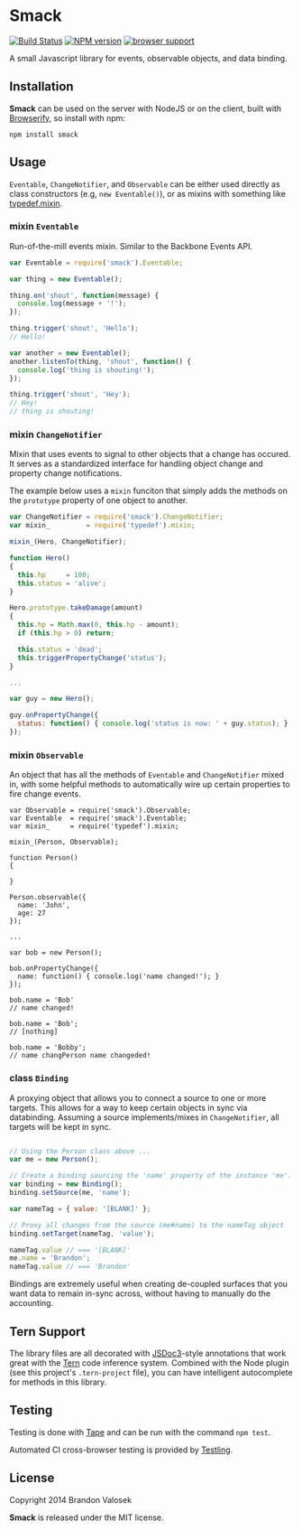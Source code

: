 # Smack

[![Build Status](https://travis-ci.org/bvalosek/smack.png?branch=master)](https://travis-ci.org/bvalosek/smack)
[![NPM version](https://badge.fury.io/js/smack.png)](http://badge.fury.io/js/smack)
[![browser support](https://ci.testling.com/bvalosek/smack.png)](https://ci.testling.com/bvalosek/smack)

A small Javascript library for events, observable objects, and data binding.

## Installation

**Smack** can be used on the server with NodeJS or on the client, built with
[Browserify](http://browserify.org/), so install with npm:

```
npm install smack
```

## Usage

`Eventable`, `ChangeNotifier`, and `Observable` can be either used directly as
class constructors (e.g, `new Eventable()`), or as mixins with something like
[typedef.mixin](https://github.com/bvalosek/typedef).

### mixin `Eventable`

Run-of-the-mill events mixin. Similar to the Backbone Events API.

```javascript
var Eventable = require('smack').Eventable;

var thing = new Eventable();

thing.on('shout', function(message) {
  console.log(message + '!');
});

thing.trigger('shout', 'Hello');
// Hello!

var another = new Eventable();
another.listenTo(thing, 'shout', function() {
  console.log('thing is shouting!');
});

thing.trigger('shout', 'Hey');
// Hey!
// thing is shouting!
```

### mixin `ChangeNotifier`

Mixin that uses events to signal to other objects that a change has occured.
It serves as a standardized interface for handling object change and property
change notifications.

The example below uses a `mixin` funciton that simply adds the methods on the
`prototype` property of one object to another.

```javascript
var ChangeNotifier = require('smack').ChangeNotifier;
var mixin_         = require('typedef').mixin;

mixin_(Hero, ChangeNotifier);

function Hero()
{
  this.hp     = 100;
  this.status = 'alive';
}

Hero.prototype.takeDamage(amount)
{
  this.hp = Math.max(0, this.hp - amount);
  if (this.hp > 0) return;

  this.status = 'dead';
  this.triggerPropertyChange('status');
}

...

var guy = new Hero();

guy.onPropertyChange({
  status: function() { console.log('status is now: ' + guy.status); }
});

```

### mixin `Observable`

An object that has all the methods of `Eventable` and `ChangeNotifier` mixed
in, with some helpful methods to automatically wire up certain properties to
fire change events.

```
var Observable = require('smack').Observable;
var Eventable  = require('smack').Eventable;
var mixin_     = require('typedef').mixin;

mixin_(Person, Observable);

function Person()
{

}

Person.observable({
  name: 'John',
  age: 27
});

...

var bob = new Person();

bob.onPropertyChange({
  name: function() { console.log('name changed!'); }
});

bob.name = 'Bob'
// name changed!

bob.name = 'Bob';
// [nothing]

bob.name = 'Bobby';
// name changPerson name changeded!
```

### class `Binding`

A proxying object that allows you to connect a source to one or more targets.
This allows for a way to keep certain objects in sync via databinding. Assuming
a source implements/mixes in `ChangeNotifier`, all targets will be kept in
sync.

```javascript

// Using the Person class above ...
var me = new Person();

// Create a binding sourcing the 'name' property of the instance 'me'.
var binding = new Binding();
binding.setSource(me, 'name');

var nameTag = { value: '[BLANK]' };

// Proxy all changes from the source (me#name) to the nameTag object
binding.setTarget(nameTag, 'value');

nameTag.value // === '[BLANK]'
me.name = 'Brandon';
nameTag.value // === 'Brandon'
```

Bindings are extremely useful when creating de-coupled surfaces that you want
data to remain in-sync across, without having to manually do the accounting.

## Tern Support

The library files are all decorated with [JSDoc3](http://usejsdoc.org/)-style
annotations that work great with the [Tern](http://ternjs.net/) code inference
system. Combined with the Node plugin (see this project's `.tern-project`
file), you can have intelligent autocomplete for methods in this library.

## Testing

Testing is done with [Tape](http://github.com/substack/tape) and can be run
with the command `npm test`.

Automated CI cross-browser testing is provided by
[Testling](http://ci.testling.com/bvalosek/smack).


## License
Copyright 2014 Brandon Valosek

**Smack** is released under the MIT license.


